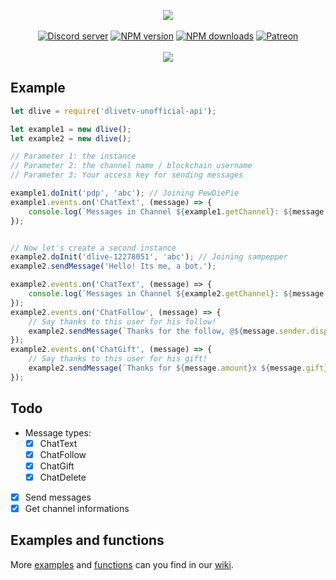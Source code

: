<p align="center">
    <a href="https://discord.js.org"><img src="https://i.imgur.com/XXdD3AH.png" /></a>
    <br />
    <br />
    <a href="https://discord.gg/hRWra7r"><img src="https://discordapp.com/api/guilds/567034368002883594/embed.png" alt="Discord server" /></a>
    <a href="https://www.npmjs.com/package/dlivetv-unofficial-api"><img src="https://img.shields.io/npm/v/dlivetv-unofficial-api.svg?maxAge=3600" alt="NPM version" /></a>
    <a href="https://www.npmjs.com/package/dlivetv-unofficial-api"><img src="https://img.shields.io/npm/dt/dlivetv-unofficial-api.svg?maxAge=3600" alt="NPM downloads" /></a>
    <a href="https://www.patreon.com/dliveapi"><img src="https://img.shields.io/badge/Donate-PayPal-0070ba.svg" alt="Patreon" /></a>
    <br />
    <br />
    <a href="https://nodei.co/npm/dlivetv-unofficial-api/"><img src="https://nodei.co/npm/dlivetv-unofficial-api.png?compact=true"></a>
</p>

## Example
```js
let dlive = require('dlivetv-unofficial-api');

let example1 = new dlive();
let example2 = new dlive();

// Parameter 1: the instance
// Parameter 2: the channel name / blockchain username
// Parameter 3: Your access key for sending messages

example1.doInit('pdp', 'abc'); // Joining PewDiePie
example1.events.on('ChatText', (message) => {
    console.log(`Messages in Channel ${example1.getChannel}: ${message.content}`);
});


// Now let's create a second instance
example2.doInit('dlive-12278051', 'abc'); // Joining sampepper
example2.sendMessage('Hello! Its me, a bot.');

example2.events.on('ChatText', (message) => {
    console.log(`Messages in Channel ${example2.getChannel}: ${message.content}`);
});
example2.events.on('ChatFollow', (message) => {
    // Say thanks to this user for his follow!
    example2.sendMessage(`Thanks for the follow, @${message.sender.displayname}`);
});
example2.events.on('ChatGift', (message) => {
    // Say thanks to this user for his gift!
    example2.sendMessage(`Thanks for ${message.amount}x ${message.gift}, @${message.sender.displayname}`);
});
```
## Todo

 - Message types:
     - [X] ChatText
	 - [X] ChatFollow
	 - [X] ChatGift
	 - [X] ChatDelete
- [X] Send messages
- [X] Get channel informations

## Examples and functions
	 
More [examples](https://github.com/timedotcc/dlivetv-unofficial-api/wiki/Examples) and [functions](https://github.com/timedotcc/dlivetv-unofficial-api/wiki/Functions) can you find in our [wiki](https://github.com/timedotcc/dlivetv-unofficial-api/wiki).
